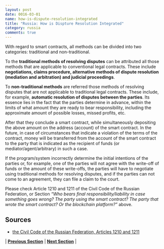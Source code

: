 ```yaml
---
layout: post
date: 0016-03-01
name: how-is-dispute-resolution-integrated
title: "Russia: How is Dispture Resolution Integrated"
category: russia
comments: true
---
```


With regard to smart contracts, all methods can be divided into two categories: traditional and non-traditional.

To the **traditional methods of resolving disputes** can be attributed all those methods that are applicable to conventional legal contracts. These include **negotiations, claims procedure, alternative methods of dispute resolution (mediation and arbitration) and judicial proceedings**.


To **non-traditional methods** are referred those methods of resolving disputes that are not applicable to traditional legal contracts. These include, for example, **automatic resolution of disputes between the parties**. Its essence lies in the fact that the parties determine in advance, within the limits of what amount they are ready to bear responsibility, including the approximate amount of possible losses, missed profits, etc.


After that they conclude a smart contract, while simultaneously depositing the above amount on the address (account) of the smart contract. In the future, in case of circumstances that indicate a violation of the terms of the contract, money will be transferred from the account of the smart contract to the party that is indicated as the recipient of funds (or mediator/agent/arbitrary) in such a case.


If the program/system incorrectly determine the initial intentions of the parties or, for example, one of the parties will not agree with the write-off of funds or the amount of these write-offs, the parties will have to negotiate using traditional methods for resolving disputes, and if the parties can not come to an agreement, they can file a claim to the court. 

Please check Article 1210 and 1211 of the Civil Code of the Russian Federation, or Section *“Who bears final responsibility/liability in case something goes wrong? The party using the smart contract? The party that wrote the smart contract? Or the blockchain platform?”* above.  

## Sources

 - [the Civil Code of the Russian Federation, Articles 1210 and 1211](https://www.wto.org/english/thewto_e/acc_e/rus_e/WTACCRUS48A5_LEG_119.pdf)
 
 
 | **[Previous Section](https://neo-project.github.io/global-blockchain-compliance-hub//russia/russia-smart-contracts.html)** | **[Next Section]( https://neo-project.github.io/global-blockchain-compliance-hub//russia/russia-nullify-smart-contracts.html)** |

